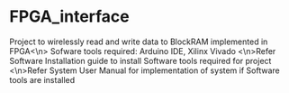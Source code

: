 # FPGA_interface
Project to wirelessly read and write data to BlockRAM implemented in FPGA<\n>
Sofware tools required: Arduino IDE, Xilinx Vivado 
<\n>Refer Software Installation guide to install Software tools required for project
<\n>Refer System User Manual for implementation of system if Software tools are installed
